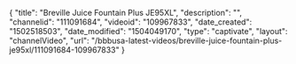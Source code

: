 {
    "title": "Breville Juice Fountain Plus JE95XL",
    "description": "",
    "channelid": "111091684",
    "videoid": "109967833",
    "date_created": "1502518503",
    "date_modified": "1504049170",
    "type": "captivate",
    "layout": "channelVideo",
    "url": "\/bbbusa-latest-videos\/breville-juice-fountain-plus-je95xl\/111091684-109967833"
}